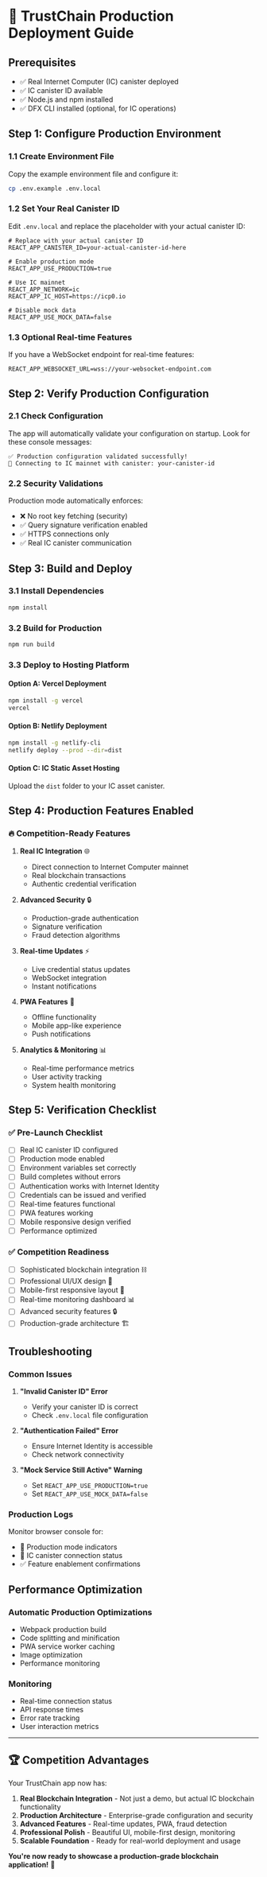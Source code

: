 # 🚀 TrustChain Production Deployment Guide

## Prerequisites
- ✅ Real Internet Computer (IC) canister deployed
- ✅ IC canister ID available
- ✅ Node.js and npm installed
- ✅ DFX CLI installed (optional, for IC operations)

## Step 1: Configure Production Environment

### 1.1 Create Environment File
Copy the example environment file and configure it:

```bash
cp .env.example .env.local
```

### 1.2 Set Your Real Canister ID
Edit `.env.local` and replace the placeholder with your actual canister ID:

```env
# Replace with your actual canister ID
REACT_APP_CANISTER_ID=your-actual-canister-id-here

# Enable production mode
REACT_APP_USE_PRODUCTION=true

# Use IC mainnet
REACT_APP_NETWORK=ic
REACT_APP_IC_HOST=https://icp0.io

# Disable mock data
REACT_APP_USE_MOCK_DATA=false
```

### 1.3 Optional Real-time Features
If you have a WebSocket endpoint for real-time features:

```env
REACT_APP_WEBSOCKET_URL=wss://your-websocket-endpoint.com
```

## Step 2: Verify Production Configuration

### 2.1 Check Configuration
The app will automatically validate your configuration on startup. Look for these console messages:

```
✅ Production configuration validated successfully!
🚀 Connecting to IC mainnet with canister: your-canister-id
```

### 2.2 Security Validations
Production mode automatically enforces:
- ❌ No root key fetching (security)
- ✅ Query signature verification enabled
- ✅ HTTPS connections only
- ✅ Real IC canister communication

## Step 3: Build and Deploy

### 3.1 Install Dependencies
```bash
npm install
```

### 3.2 Build for Production
```bash
npm run build
```

### 3.3 Deploy to Hosting Platform

#### Option A: Vercel Deployment
```bash
npm install -g vercel
vercel
```

#### Option B: Netlify Deployment
```bash
npm install -g netlify-cli
netlify deploy --prod --dir=dist
```

#### Option C: IC Static Asset Hosting
Upload the `dist` folder to your IC asset canister.

## Step 4: Production Features Enabled

### 🔥 Competition-Ready Features

1. **Real IC Integration** 🌐
   - Direct connection to Internet Computer mainnet
   - Real blockchain transactions
   - Authentic credential verification

2. **Advanced Security** 🔒
   - Production-grade authentication
   - Signature verification
   - Fraud detection algorithms

3. **Real-time Updates** ⚡
   - Live credential status updates
   - WebSocket integration
   - Instant notifications

4. **PWA Features** 📱
   - Offline functionality
   - Mobile app-like experience
   - Push notifications

5. **Analytics & Monitoring** 📊
   - Real-time performance metrics
   - User activity tracking
   - System health monitoring

## Step 5: Verification Checklist

### ✅ Pre-Launch Checklist

- [ ] Real IC canister ID configured
- [ ] Production mode enabled
- [ ] Environment variables set correctly
- [ ] Build completes without errors
- [ ] Authentication works with Internet Identity
- [ ] Credentials can be issued and verified
- [ ] Real-time features functional
- [ ] PWA features working
- [ ] Mobile responsive design verified
- [ ] Performance optimized

### ✅ Competition Readiness

- [ ] Sophisticated blockchain integration ⛓️
- [ ] Professional UI/UX design 🎨
- [ ] Mobile-first responsive layout 📱
- [ ] Real-time monitoring dashboard 📊
- [ ] Advanced security features 🔒
- [ ] Production-grade architecture 🏗️

## Troubleshooting

### Common Issues

1. **"Invalid Canister ID" Error**
   - Verify your canister ID is correct
   - Check `.env.local` file configuration

2. **"Authentication Failed" Error**
   - Ensure Internet Identity is accessible
   - Check network connectivity

3. **"Mock Service Still Active" Warning**
   - Set `REACT_APP_USE_PRODUCTION=true`
   - Set `REACT_APP_USE_MOCK_DATA=false`

### Production Logs
Monitor browser console for:
- 🚀 Production mode indicators
- 📡 IC canister connection status
- ✅ Feature enablement confirmations

## Performance Optimization

### Automatic Production Optimizations
- Webpack production build
- Code splitting and minification  
- PWA service worker caching
- Image optimization
- Performance monitoring

### Monitoring
- Real-time connection status
- API response times
- Error rate tracking
- User interaction metrics

---

## 🏆 Competition Advantages

Your TrustChain app now has:

1. **Real Blockchain Integration** - Not just a demo, but actual IC blockchain functionality
2. **Production Architecture** - Enterprise-grade configuration and security
3. **Advanced Features** - Real-time updates, PWA, fraud detection
4. **Professional Polish** - Beautiful UI, mobile-first design, monitoring
5. **Scalable Foundation** - Ready for real-world deployment and usage

**You're now ready to showcase a production-grade blockchain application!** 🚀
